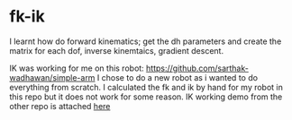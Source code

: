 # fk-ik
 
I learnt how do forward kinematics; get the dh parameters and create the matrix for each dof, inverse kinemtaics, gradient descent.

IK was working for me on this robot: https://github.com/sarthak-wadhawan/simple-arm
I chose to do a new robot as i wanted to do everything from scratch. I calculated the fk and ik by hand for my robot in this repo but it does not work for some reason. IK working demo from the other repo is attached [here]([url](https://mavsuta-my.sharepoint.com/:v:/r/personal/sxw8186_mavs_uta_edu/Documents/2024-10-12%2018-14-27.mkv?csf=1&web=1&e=fOsrBk&nav=eyJwbGF5YmFja09wdGlvbnMiOnt9LCJyZWZlcnJhbEluZm8iOnsicmVmZXJyYWxBcHAiOiJTdHJlYW1XZWJBcHAiLCJyZWZlcnJhbE1vZGUiOiJtaXMiLCJyZWZlcnJhbFZpZXciOiJwb3N0cm9sbC1jb3B5bGluayIsInJlZmVycmFsUGxheWJhY2tTZXNzaW9uSWQiOiJjNjRlZDRjNC0wMjAyLTRjZjAtYTQwZS05NDg5MmRhNDcxM2QifX0%3D))
